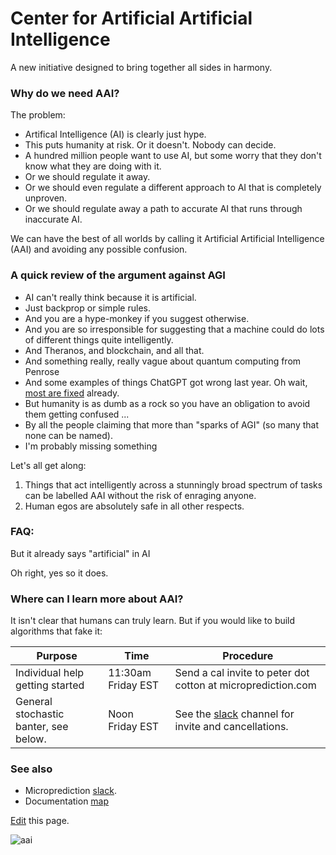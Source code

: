 # Center for Artificial Artificial Intelligence 

A new initiative designed to bring together all sides in harmony. 

### Why do we need AAI? 
The problem:

- Artifical Intelligence (AI) is clearly just hype. 
- This puts humanity at risk. Or it doesn't. Nobody can decide. 
- A hundred million people want to use AI, but some worry that they don't know what they are doing with it. 
- Or we should regulate it away.
- Or we should even regulate a different approach to AI that is completely unproven. 
- Or we should regulate away a path to accurate AI that runs through inaccurate AI. 

We can have the best of all worlds by calling it Artificial Artificial Intelligence (AAI) and avoiding any possible confusion. 

### A quick review of the argument against AGI

- AI can't really think because it is artificial. 
- Just backprop or simple rules.
- And you are a hype-monkey if you suggest otherwise. 
- And you are so irresponsible for suggesting that a machine could do lots of different things quite intelligently.
- And Theranos, and blockchain, and all that. 
- And something really, really vague about quantum computing from Penrose
- And some examples of things ChatGPT got wrong last year. Oh wait, [most are fixed](https://microprediction.medium.com/remind-me-again-why-large-language-models-cant-think-acab12da63de) already.   
- But humanity is as dumb as a rock so you have an obligation to avoid them getting confused ...
- By all the people claiming that more than "sparks of AGI" (so many that none can be named). 
- I'm probably missing something

Let's all get along: 

1. Things that act intelligently across a stunningly broad spectrum of tasks can be labelled AAI without the risk of enraging anyone. 
2. Human egos are absolutely safe in all other respects. 


### FAQ:

But it already says "artificial" in AI

Oh right, yes so it does. 


### Where can I learn more about AAI? 

It isn't clear that humans can truly learn. But if you would like to build algorithms that fake it:

 | Purpose                                                   | Time                | Procedure                                                    |
 |-----------------------------------------------------------|---------------------|--------------------------------------------------------------|
 | Individual help getting started                           |  11:30am Friday EST | Send a cal invite to peter dot cotton at microprediction.com |
 | General stochastic banter, see below.                     |  Noon Friday EST    | See the [slack](https://microprediction.github.io/microprediction/slack.html) channel for invite and cancellations.                                              |
 

### See also 

 - Microprediction [slack](https://microprediction.github.io/microprediction/slack.html). 
 - Documentation [map](https://microprediction.github.io/microprediction/map.html)

[Edit](https://github.com/microprediction/microprediction/blob/master/docs/aai.md) this page. 
    

![aai](https://github.com/microprediction/microprediction/blob/master/docs/assets/images/aai.png)


